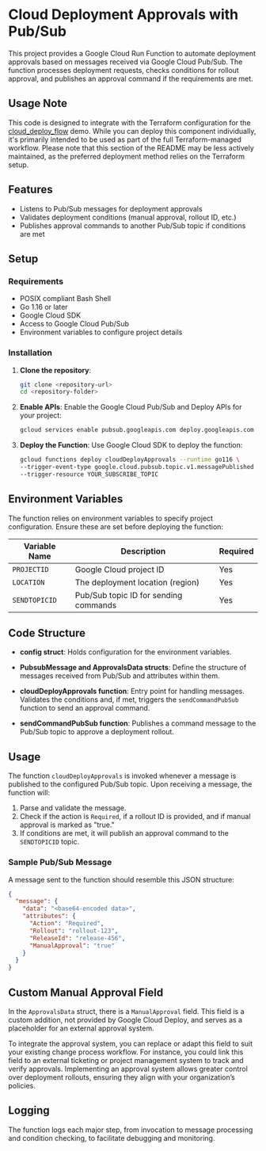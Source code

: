 
# Cloud Deployment Approvals with Pub/Sub

This project provides a Google Cloud Run Function to automate deployment approvals
based on messages received via Google Cloud Pub/Sub.
The function processes deployment requests, checks conditions for rollout
approval, and publishes an approval command if the requirements are met.

## Usage Note

This code is designed to integrate with the Terraform configuration for the
[cloud_deploy_flow](../../README.md) demo. While you can deploy this component
individually, it's primarily intended to be used as part of the full
Terraform-managed workflow. Please note that this section of the README may be
less actively maintained, as the preferred deployment method relies on the
Terraform setup.

## Features

*   Listens to Pub/Sub messages for deployment approvals
*   Validates deployment conditions (manual approval, rollout ID, etc.)
*   Publishes approval commands to another Pub/Sub topic if conditions are met

## Setup

### Requirements

*   POSIX compliant Bash Shell
*   Go 1.16 or later
*   Google Cloud SDK
*   Access to Google Cloud Pub/Sub
*   Environment variables to configure project details

### Installation

1.  **Clone the repository**:

    ```bash
    git clone <repository-url>
    cd <repository-folder>
    ```

2.  **Enable APIs**:
    Enable the Google Cloud Pub/Sub and Deploy APIs for your project:

    ```bash
    gcloud services enable pubsub.googleapis.com deploy.googleapis.com
    ```

3.  **Deploy the Function**:
    Use Google Cloud SDK to deploy the function:

    ```bash
    gcloud functions deploy cloudDeployApprovals --runtime go116 \
    --trigger-event-type google.cloud.pubsub.topic.v1.messagePublished \
    --trigger-resource YOUR_SUBSCRIBE_TOPIC
    ```

## Environment Variables

The function relies on environment variables to specify project configuration.
Ensure these are set before deploying the function:

| Variable Name  | Description                             | Required |
|----------------|-----------------------------------------|----------|
| `PROJECTID`    | Google Cloud project ID                 | Yes      |
| `LOCATION`     | The deployment location (region)        | Yes      |
| `SENDTOPICID`  | Pub/Sub topic ID for sending commands   | Yes      |

## Code Structure

*   **config struct**: Holds configuration for the environment variables.

*   **PubsubMessage and ApprovalsData structs**: Define the structure of
      messages received from Pub/Sub and attributes within them.

*   **cloudDeployApprovals function**: Entry point for handling messages.
    Validates the conditions and, if met, triggers the `sendCommandPubSub`
    function to send an approval command.

*   **sendCommandPubSub function**: Publishes a command message to the Pub/Sub
    topic to approve a deployment rollout.

## Usage

The function `cloudDeployApprovals` is invoked whenever a message is published
to the configured Pub/Sub topic. Upon receiving a message, the function will:

1.  Parse and validate the message.
2.  Check if the action is `Required`, if a rollout ID is provided, and if
    manual approval is marked as "true."
3.  If conditions are met, it will publish an approval command to the
    `SENDTOPICID` topic.

### Sample Pub/Sub Message

A message sent to the function should resemble this JSON structure:

```json
{
  "message": {
    "data": "<base64-encoded data>",
    "attributes": {
      "Action": "Required",
      "Rollout": "rollout-123",
      "ReleaseId": "release-456",
      "ManualApproval": "true"
    }
  }
}
```

## Custom Manual Approval Field

In the `ApprovalsData` struct, there is a `ManualApproval` field. This field is
a custom addition, not provided by Google Cloud Deploy, and serves as a
placeholder for an external approval system.

To integrate the approval system, you can replace or adapt this field to suit
your existing change process workflow. For instance, you could link this field
to an external ticketing or project management system to track and verify
approvals. Implementing an approval system allows greater control over deployment
rollouts, ensuring they align with your organization’s policies.

## Logging

The function logs each major step, from invocation to message processing and
condition checking, to facilitate debugging and monitoring.
